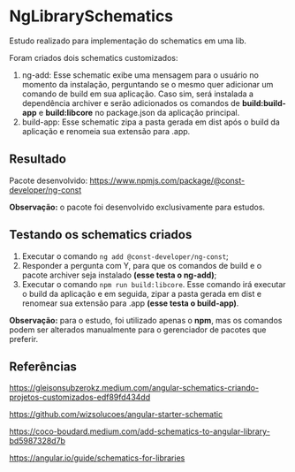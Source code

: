 # NgLibrarySchematics
Estudo realizado para implementação do schematics em uma lib.

Foram criados dois schematics customizados:
1. ng-add: Esse schematic exibe uma mensagem para o usuário no momento da instalação, perguntando se o mesmo quer adicionar um comando de build em sua aplicação. Caso sim, será instalada a dependência archiver e serão adicionados os comandos de **build:build-app** e **build:libcore** no package.json da aplicação principal.
2. build-app: Esse schematic zipa a pasta gerada em dist após o build da aplicação e renomeia sua extensão para .app.

## Resultado
Pacote desenvolvido: https://www.npmjs.com/package/@const-developer/ng-const

**Observação:** o pacote foi desenvolvido exclusivamente para estudos.

## Testando os schematics criados
1. Executar o comando `ng add @const-developer/ng-const`;
2. Responder a pergunta com Y, para que os comandos de build e o pacote archiver seja instalado **(esse testa o ng-add)**;
3. Executar o comando `npm run build:libcore`. Esse comando irá executar o build da aplicação e em seguida, zipar a pasta gerada em dist e renomear sua extensão para .app **(esse testa o build-app)**.

**Observação:** para o estudo, foi utilizado apenas o **npm**, mas os comandos podem ser alterados manualmente para o gerenciador de pacotes que preferir.

## Referências
https://gleisonsubzerokz.medium.com/angular-schematics-criando-projetos-customizados-edf89fd434dd

https://github.com/wizsolucoes/angular-starter-schematic

https://coco-boudard.medium.com/add-schematics-to-angular-library-bd5987328d7b

https://angular.io/guide/schematics-for-libraries